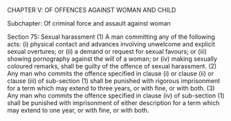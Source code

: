 CHAPTER V: OF OFFENCES AGAINST WOMAN AND CHILD

Subchapter: Of criminal force and assault against woman

Section 75: Sexual harassment
(1) A man committing any of the following acts: (i) physical contact and advances involving unwelcome and explicit sexual overtures; or (ii) a demand or request for sexual favours; or (iii) showing pornography against the will of a woman; or (iv) making sexually coloured remarks, shall be guilty of the offence of sexual harassment. (2) Any man who commits the offence specified in clause (i) or clause (ii) or clause (iii) of sub-section (1) shall be punished with rigorous imprisonment for a term which may extend to three years, or with fine, or with both. (3) Any man who commits the offence specified in clause (iv) of sub-section (1) shall be punished with imprisonment of either description for a term which may extend to one year, or with fine, or with both.

